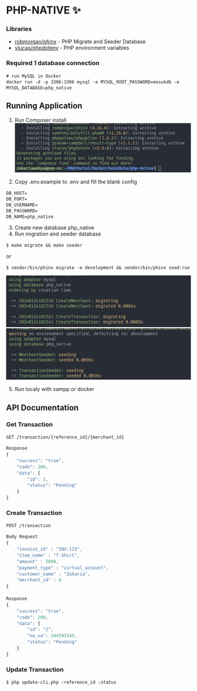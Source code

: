 # PHP-NATIVE ✨

### Libraries
* [robmorgan/phinx](https://github.com/cakephp/phinx) - PHP Migrate and Seeder Database
* [vlucas/phpdotenv](https://github.com/vlucas/phpdotenv) - PHP environment variables

### Required 1 database connection
```
# run MySQL in Docker
docker run -d -p 3306:3306 mysql -e MYSQL_ROOT_PASSWORD=masukdb -e MYSQL_DATABASE=php_native
```
## Running Application
1. Run Composer install
![Composer](public/assets/composer-install.png)

2. Copy .env.example to .env and fill the blank config
```azure
DB_HOST=
DB_PORT=
DB_USERNAME=
DB_PASSWORD=
DB_NAME=php_native
```
3. Create new database php_native
4. Run migration and seeder database
```
$ make migrate && make seeder
```
or
```
$ vendor/bin/phinx migrate -e development && vendor/bin/phinx seed:run
```
![Migration](public/assets/migration.png)
![Seeder](public/assets/seeder.png)

5. Run localy with xampp or docker

## API Documentation
### Get Transaction
```http request
GET /transaction/{reference_id}/{merchant_id}
```
```javascript
Response
{
    "success": "true",
    "code": 200,
    "data": {
        "id": 2,
        "status": "Pending"
    }
}
```
### Create Transaction
```http request
POST /transaction
```

```javascript
Body Request
{
    "invoice_id" : "INV-123",
    "item_name" : "T-Shirt",
    "amount" : 5000,
    "payment_type" : "virtual_account",
    "customer_name" : "Zakaria",
    "merchant_id" : 6
}

Response
{
    "success": "true",
    "code": 200,
    "data": {
        "id": "2",
        "no_va": 244593345,
        "status": "Pending"
    }
}
```
### Update Transaction
```
$ php update-cli.php :reference_id :status
```